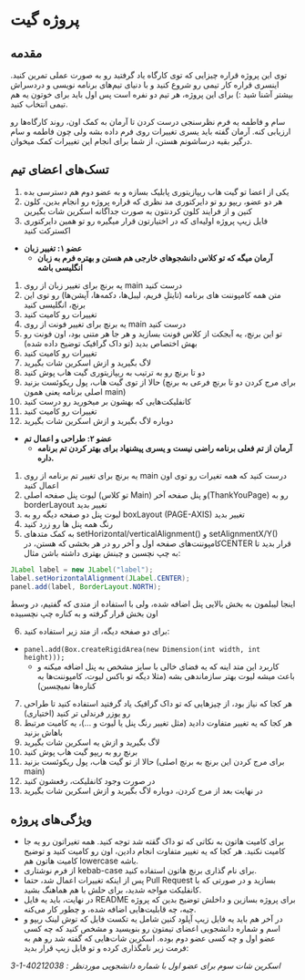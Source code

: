 # پروژه گیت

## مقدمه

توی این پروژه قراره چیزایی که توی کارگاه یاد گرفتید رو به صورت عملی تمرین کنید. اینسری قراره کار تیمی رو شروع کنید و با دنیای تیم‌های برنامه نویسی و دردسراش بیشتر آشنا شید :)  برای این پروژه، هر تیم دو نفره است پس اول باید برای خوتون یه هم تیمی انتخاب کنید. 

سام و فاطمه یه فرم نظرسنجی درست کردن تا آرمان به کمک اون، روند کارگاه‌ها رو ارزیابی کنه. آرمان گفته باید یسری تغییرات روی فرم داده بشه ولی چون فاطمه و سام درگیر بقیه درساشونم هستن، از شما برای انجام این تغییرات کمک میخوان. 


## تسک‌های اعضای تیم

1.	 یکی از اعضا تو گیت هاب ریپازیتوری پابلیک بسازه و به عضو دوم هم دسترسی بده
2.	هر دو عضو، ریپو رو تو دایرکتوری مد نظری که قراره پروژه رو انجام بدین، کلون کنین و از فرایند کلون کردنتون به صورت جداگانه اسکرین شات بگیرین
3.	فایل زیپ پروژه اولیه‌ای که در اختیارتون قرار میگیره رو تو همین دایرکتوری اکسترکت کنید

-  **عضو ۱: تغییر زبان**
	-  **آرمان میگه که تو کلاس دانشجوهای خارجی هم هستن و بهتره فرم به زبان انگلیسی باشه**
1.	یه برنچ برای تغییر زبان از روی main درست کنید
2.	متن همه کامپوننت های برنامه (تایتلِ فریم، لیبل‌ها، دکمه‌ها، آپشن‌ها) رو توی این برنچ، انگلیسی کنید
3.	تغییرات رو کامیت کنید 
4.	یه برنچ برای تغییر فونت از روی main درست کنید
5.	تو این برنچ، یه آبجکت از کلاس فونت بسازید و هر جا هر متنی بود، اون فونت رو بهش اختصاص بدید (تو داک گرافیک توضیح داده شده)
6.	تغییرات رو کامیت کنید
7.	لاگ بگیرید و ازش اسکرین شات بگیرید
8.	دو تا برنچ رو به ترتیب به ریپازیتوری گیت هاب پوش کنید
9.	حالا از توی گیت هاب، پول ریکوئست بزنید (برای مرج کردن دو تا برنچ فرعی به برنچ اصلی برنامه یعنی همون main)
10.	کانفلیکت‌هایی که بهشون بر میخورید رو درست کنید
11.	تغییرات رو کامیت کنید
12.	دوباره لاگ بگیرید و ازش اسکرین شات بگیرید

- **عضو ۲: طراحی و اعمال تم**
	- **آرمان از تم فعلی برنامه راضی نیست و یسری پیشنهاد برای بهتر کردن تم برنامه داره.**

1.	یه برنچ برای تغییر تم برنامه از روی main درست کنید که همه تغیرات رو توی اون اعمال کنید
2.	لیوت پنل صفحه اصلی (تو کلاس Main) و پنل صفحه آخر(ThankYouPage) رو به borderLayout تغییر بدید
3.	لیوت پنل دو صفحه دیگه رو به boxLayout (PAGE-AXIS) تغییر بدید
4.	رنگ همه پنل ها رو زرد کنید
5.	به کمک متدهای setHorizontal/verticalAlignment() و setAlignmentX/Y()  کامپوننت‌های صفحه اول و آخر رو در هر بخشی که هستن، درCENTER قرار بدید تا به چپ نچسبن و چینش بهتری داشته باشن
مثال:
```java
JLabel label = new JLabel("label");
label.setHorizontalAlignment(JLabel.CENTER);
panel.add(label, BorderLayout.NORTH);
```
اینجا لیبلمون به بخش بالایی پنل اضافه شده، ولی با استفاده از متدی که گفتیم، در وسط اون بخش قرار گرفته و به کناره چپ نچسبیده

6.	برای دو صفحه دیگه، از متد زیر استفاده کنید:
- `panel.add(Box.createRigidArea(new Dimension(int width, int height)));`
    - کاربرد این متد اینه که یه فضای خالی با سایز مشخص به پنل اضافه میکنه و باعث میشه لیوت بهتر سازماندهی بشه (مثلا دیگه تو باکس لیوت، کامپوننت‌ها به کناره‌ها نمیچسبن)
7.	هر کجا که نیاز بود، از چیزهایی که تو داک گرافیک یاد گرفتید استفاده کنید تا طراحی رو یوزر فرندلی تر کنید (اختیاری)
8.	هر کجا که یه تغییر متفاوت دادید (مثل تغییر رنگ پنل یا لیوت و ...)، یه کامیت مرتبط باهاش بزنید
9.	لاگ بگیرید و ازش یه اسکرین شات بگیرید
10.	برنچ رو به ریپو گیت هاب پوش کنید
11.	حالا از تو گیت هاب، پول ریکوئست بزنید (برای مرج کردن این برنچ به برنچ اصلی main)
12.	در صورت وجود کانفلیکت، رفعشون کنید
13.	در نهایت بعد از مرج کردن، دوباره لاگ بگیرید و ازش اسکرین شات بگیرید

## ویژگی‌های پروژه

-  برای کامیت هاتون به نکاتی که تو داک گقته شد توجه کنید. همه تغیراتون رو یه جا کامیت نکنید. هر کجا که یه تغییر متفاوت انجام دادین، اون رو کامیت کنید و توضیح کامیت هاتون هم lowercase باشه.
- از فرم نوشتاری kebab-case برای نام گذاری برنچ هاتون استفاده کنید.
- پس از اینکه تغییرات اعمال شد، حتما Pull Request بسازید و در صورتی که با کانفلیکت مواجه شدید، برای حلش با هم هماهنگ بشید.  
- در نهایت، باید یه فایل README برای پروژه بسازین و داخلش توضیح بدین که پروژه چیه، چه قابلیت‌هایی اضافه شده، و چطور کار می‌کنه. 
- در آخر هم باید یه فایل زیپ آپلود کنین شامل یه تکست فایل که توش لینک ریپو و اسم و شماره دانشجویی اعضای تیمتون رو بنویسید و مشخص کنید که چه کسی عضو اول و چه کسی عضو دوم بوده. اسکرین شات‌هایی که گفته شد رو هم به فرمت زیر نامگذاری کرده و تو فایل زیپ قرار بدید:

*3-1-40212038 : اسکرین شات سوم برای عضو اول با شماره دانشجویی موردنظر*
